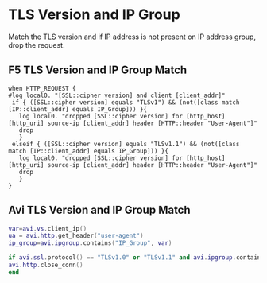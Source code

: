 # TLS Version and IP Group

Match the TLS version and if IP address is not present on IP address group, drop the request.

## F5 TLS Version and IP Group Match

```
when HTTP_REQUEST {
#log local0. "[SSL::cipher version] and client [client_addr]"
 if { ([SSL::cipher version] equals "TLSv1") && (not([class match [IP::client_addr] equals IP_Group])) }{
   log local0. "dropped [SSL::cipher version] for [http_host] [http_uri] source-ip [client_addr] header [HTTP::header "User-Agent"]"
   drop
   }
 elseif { ([SSL::cipher version] equals "TLSv1.1") && (not([class match [IP::client_addr] equals IP_Group])) }{
   log local0. "dropped [SSL::cipher version] for [http_host] [http_uri] source-ip [client_addr] header [HTTP::header "User-Agent"]"
   drop
   }
}   
```  

## Avi TLS Version and IP Group Match

```lua
var=avi.vs.client_ip()
ua = avi.http.get_header("user-agent")
ip_group=avi.ipgroup.contains("IP_Group", var)

if avi.ssl.protocol() == "TLSv1.0" or "TLSv1.1" and avi.ipgroup.contains("IP_Group", var) == false then
avi.http.close_conn()
end
```

